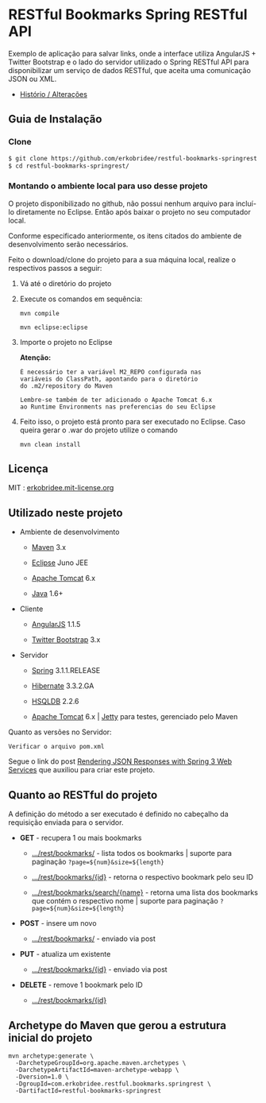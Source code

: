 # RESTful Bookmarks Spring RESTful API

Exemplo de aplicação para salvar links, onde a interface utiliza AngularJS + Twitter Bootstrap e o lado do servidor utilizado o Spring RESTful API para disponibilizar um serviço de dados RESTful, que aceita uma comunicação JSON ou XML.

* [Histório / Alterações](https://github.com/erkobridee/restful-bookmarks-springrest/releases)


## Guia de Instalação

### Clone

```bash
$ git clone https://github.com/erkobridee/restful-bookmarks-springrest.git
$ cd restful-bookmarks-springrest/
```

### Montando o ambiente local para uso desse projeto

O projeto disponibilizado no github, não possui nenhum arquivo para incluí-lo diretamente no Eclipse. Então após baixar o projeto no seu computador local.

Conforme especificado anteriormente, os itens citados do ambiente de desenvolvimento serão necessários.

Feito o download/clone do projeto para a sua máquina local, realize o respectivos passos a seguir:

1. Vá até o diretório do projeto
2. Execute os comandos em sequência:
	
	`mvn compile` 
	
	`mvn eclipse:eclipse`
	
3. Importe o projeto no Eclipse

	**Atenção:**

	```
	É necessário ter a variável M2_REPO configurada nas 
	variáveis do ClassPath, apontando para o diretório 
	do .m2/repository do Maven

	Lembre-se também de ter adicionado o Apache Tomcat 6.x
	ao Runtime Environments nas preferencias do seu Eclipse
	```

4. Feito isso, o projeto está pronto para ser executado no Eclipse. Caso queira gerar o .war do projeto utilize o comando

	`mvn clean install`


## Licença

MIT : [erkobridee.mit-license.org](http://erkobridee.mit-license.org)


## Utilizado neste projeto

* Ambiente de desenvolvimento

	* [Maven](http://maven.apache.org/) 3.x

	* [Eclipse](http://eclipse.org/) Juno JEE

	* [Apache Tomcat](http://tomcat.apache.org/) 6.x

	* [Java](http://www.java.com/) 1.6+

* Cliente

	* [AngularJS](http://angularjs.org/) 1.1.5

	* [Twitter Bootstrap](http://getbootstrap.com/) 3.x

* Servidor

	* [Spring](http://spring.io/) 3.1.1.RELEASE

	* [Hibernate](http://www.hibernate.org/) 3.3.2.GA

	* [HSQLDB](http://hsqldb.org/) 2.2.6

	* [Apache Tomcat](https://tomcat.apache.org/) 6.x | [Jetty](http://www.eclipse.org/jetty/) para testes, gerenciado pelo Maven

Quanto as versões no Servidor:

`Verificar o arquivo pom.xml`
	
Segue o link do post [Rendering JSON Responses with Spring 3 Web Services](http://www.informit.com/guides/content.aspx?g=java&seqNum=604) que auxiliou para criar este projeto.


## Quanto ao RESTful do projeto

A definição do método a ser executado é definido no cabeçalho da requisição enviada para o servidor.

* **GET** - recupera 1 ou mais bookmarks
	* [.../rest/bookmarks/]() - lista todos os bookmarks | suporte para paginação `?page=${num}&size=${length}`

	* [.../rest/bookmarks/{id}]() - retorna o respectivo bookmark pelo seu ID

	* [.../rest/bookmarks/search/{name}]() - retorna uma lista dos bookmarks que contém o respectivo nome | suporte para paginação `?page=${num}&size=${length}`

* **POST** - insere um novo

	* [.../rest/bookmarks/]() - enviado via post

* **PUT** - atualiza um existente

	* [.../rest/bookmarks/{id}]() - enviado via post 

* **DELETE** - remove 1 bookmark pelo ID

	* [.../rest/bookmarks/{id}]() 


## Archetype do Maven que gerou a estrutura inicial do projeto

```
mvn archetype:generate \
  -DarchetypeGroupId=org.apache.maven.archetypes \
  -DarchetypeArtifactId=maven-archetype-webapp \
  -Dversion=1.0 \
  -DgroupId=com.erkobridee.restful.bookmarks.springrest \
  -DartifactId=restful-bookmarks-springrest
```

